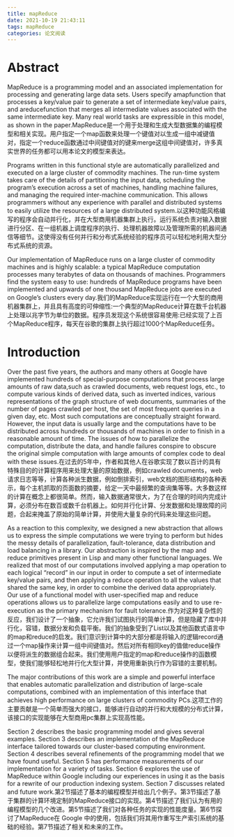 ```yaml
---
title: mapReduce
date: 2021-10-19 21:43:11
tags: mapReduce
categories: 论文阅读
---
```

# Abstract
MapReduce is a programming model and an associated implementation for processing and generating large data sets. Users specify amapfunction that processes a key/value pair to generate a set of intermediate key/value pairs, and areducefunction that merges all intermediate values associated with the same intermediate key. Many real world tasks are expressible in this model, as shown in the paper.MapReduce是一个用于处理和生成大型数据集的编程模型和相关实现。用户指定一个map函数来处理一个键值对以生成一组中减键值对，指定一个reduce函数通过中间键值对的键来merge这组中间键值对，许多真实世界的任务都可以用本论文的模型来表达。

<!-- more -->
Programs written in this functional style are automatically parallelized and executed on a large cluster of commodity machines. The run-time system takes care of the details of partitioning the input data, scheduling the program’s execution across a set of machines, handling machine failures, and managing the required inter-machine communication. This allows programmers without any experience with parallel and distributed systems to easily utilize the resources of a large distributed system.以这种功能风格编写的程序会自动并行化，并在大型商用机器集群上执行。运行系统负责对输入数据进行分区、在一组机器上调度程序的执行、处理机器故障以及管理所需的机器间通信等细节。这使得没有任何并行和分布式系统经验的程序员可以轻松地利用大型分布式系统的资源。

Our implementation of MapReduce runs on a large cluster of commodity machines and is highly scalable: a typical MapReduce computation processes many terabytes of data on thousands of machines. Programmers find the system easy to use: hundreds of MapReduce programs have been implemented and upwards of one thousand MapReduce jobs are executed on Google’s clusters every day.我们的MapReduce实现运行在一个大型的商用机器集群上，并且具有高度的可伸缩性:一个典型的MapReduce计算在数千台机器上处理以兆字节为单位的数据。程序员发现这个系统很容易使用:已经实现了上百个MapReduce程序，每天在谷歌的集群上执行超过1000个MapReduce任务。
# Introduction
Over the past five years, the authors and many others at Google have implemented hundreds of special-purpose computations that process large amounts of raw data,such as crawled documents, web request logs, etc., to compute various kinds of derived data, such as inverted indices, various representations of the graph structure of web documents, summaries of the number of pages crawled per host, the set of most frequent queries in a given day, etc. Most such computations are conceptually straight forward. However, the input data is usually large and the computations have to be distributed across hundreds or thousands of machines in order to finish in a reasonable amount of time. The issues of how to parallelize the computation, distribute the data, and handle failures conspire to obscure the original simple computation with large amounts of complex code to deal with these issues.在过去的5年中，作者和其他人在谷歌实现了数以百计的具有特殊目的的计算程序用来处理大量的原始数据，例如crawled documents，web请求日志等等，计算各种派生数据，例如倒排索引，web文档的图形结构的各种表示，每个主机抓取的页面数的摘要，给定一天中最频繁的查询集等等。大多数这样的计算在概念上都很简单。然而，输入数据通常很大，为了在合理的时间内完成计算，必须分布在数百或数千台机器上。如何并行化计算、分发数据和处理故障的问题，合起来掩盖了原始的简单计算，并使用大量复杂的代码来处理这些问题。

As a reaction to this complexity, we designed a new abstraction that allows us to express the simple computations we were trying to perform but hides the messy details of parallelization, fault-tolerance, data distribution and load balancing in a library. Our abstraction is inspired by the map and reduce primitives present in Lisp and many other functional languages. We realized that most of our computations involved applying a map operation to each logical “record” in our input in order to compute a set of intermediate key/value pairs, and then applying a reduce operation to all the values that shared the same key, in order to combine the derived data appropriately. Our use of a functional model with user-specified map and reduce operations allows us to parallelize large computations easily and to use re-execution as the primary mechanism for fault tolerance.作为对这种复杂性的反应，我们设计了一个抽象，它允许我们试图执行的简单计算，但是隐藏了库中并行化，容错，数据分发和负载平衡。我们的抽象受到了List以及其他函数式语言中的map和reduce的启发。我们意识到计算中的大部分都是将输入的逻辑record通过一个map操作来计算一组中间键值对。然后对所有相同key的值做reduce操作以便将派生的数据组合起来。我们使用用户指定的map和reduce操作的函数模型，使我们能够轻松地并行化大型计算，并使用重新执行作为容错的主要机制。

The major contributions of this work are a simple and powerful interface that enables automatic parallelization and distribution of large-scale computations, combined with an implementation of this interface that achieves high performance on large clusters of commodity PCs.这项工作的主要贡献是一个简单而强大的接口，能够进行自动的并行和大规模的分布式计算，该接口的实现能够在大型商用pc集群上实现高性能。

Section 2 describes the basic programming model and gives several examples. Section 3 describes an implementation of the MapReduce interface tailored towards our cluster-based computing environment. Section 4 describes several refinements of the programming model that we have found useful. Section 5 has performance measurements of our implementation for a variety of tasks. Section 6 explores the use of MapReduce within Google including our experiences in using it as the basis for a rewrite of our production indexing system. Section 7 discusses related and future work.第2节描述了基本的编程模型并给出几个例子。第3节描述了基于集群的计算环境定制的MapReduce接口的实现。第4节描述了我们认为有用的编程模型的几个改进。第5节描述了我们对各种任务的实现的性能度量。第6节探讨了MapReduce在 Google 中的使用，包括我们将其用作重写生产索引系统的基础的经验。第7节描述了相关和未来的工作。